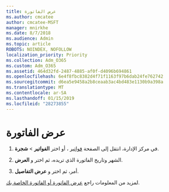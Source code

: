 ```yaml
---
title: عرض الفاتورة
ms.author: cmcatee
author: cmcatee-MSFT
manager: mnirkhe
ms.date: 8/7/2018
ms.audience: Admin
ms.topic: article
ROBOTS: NOINDEX, NOFOLLOW
localization_priority: Priority
ms.collection: Adm_O365
ms.custom: Adm_O365
ms.assetid: 464d32fd-2487-4885-af0f-d4096b694861
ms.openlocfilehash: 6e4f8fbc8382d4f71f1163f97b6dab24fe762742
ms.sourcegitcommit: d6ea5e9458a2b8ceaab3ac4bd483e1130b9a398a
ms.translationtype: MT
ms.contentlocale: ar-SA
ms.lasthandoff: 01/15/2019
ms.locfileid: "28273855"
---
```

# <a name="view-my-bill"></a>عرض الفاتورة

1. في مركز الإدارة، انتقل إلى الصفحة [فواتير](https://go.microsoft.com/fwlink/p/?linkid=848039) ، أو اختر **الفواتير** \> **شجرة**.
    
2. الشهر وتاريخ الفاتورة الذي تريده، ثم اختر و **العرض**.
    
3. أمر، ثم اختر و **عرض التفاصيل**.
    
لمزيد من المعلومات راجع [عرض الفاتورة أو الفاتورة الخاصة بك](https://support.office.com/en-us/article/view-your-bill-or-invoice-2ae3ea58-4fce-4592-91d6-46e9ae3ec218?wt.mc_id=o365_portal_mmaven&amp;ui=en-US&amp;rs=en-US&amp;ad=US#bkmk_viewmybill).
  

